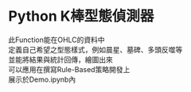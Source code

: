 # Python K棒型態偵測器

此Function能在OHLC的資料中  
定義自己希望之型態樣式，例如晨星、墓碑、多頭反噬等  
並能將結果與統計回傳，繪圖出來  
可以應用在撰寫Rule-Based策略開發上  
展示於Demo.ipynb內  
